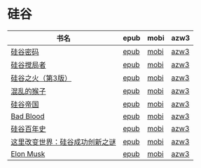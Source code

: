 # 硅谷

| 书名 | epub | mobi | azw3 |
| --- | --- | --- | --- |
| [硅谷密码](http://ct.dalanmei.com/f/31084289-596120352-3e8b3e) | [epub](http://ct.dalanmei.com/f/31084289-596120352-3e8b3e) | [mobi](http://ct.dalanmei.com/f/31084289-596120088-442c81) | [azw3](http://ct.dalanmei.com/f/31084289-596120268-d15a58) |
| [硅谷搅局者](http://ct.dalanmei.com/f/31084289-570235941-12d123) | [epub](http://ct.dalanmei.com/f/31084289-570235941-12d123) | [mobi](http://ct.dalanmei.com/f/31084289-569451897-686438) | [azw3](http://ct.dalanmei.com/f/31084289-571418617-74c262) |
| [硅谷之火（第3版）](http://ct.dalanmei.com/f/31084289-570236793-d8ebc4) | [epub](http://ct.dalanmei.com/f/31084289-570236793-d8ebc4) | [mobi](http://ct.dalanmei.com/f/31084289-569452022-f7ef8f) | [azw3](http://ct.dalanmei.com/f/31084289-571418918-afb4ca) |
| [混乱的猴子](http://ct.dalanmei.com/f/31084289-571814618-a20e62) | [epub](http://ct.dalanmei.com/f/31084289-571814618-a20e62) | [mobi](http://ct.dalanmei.com/f/31084289-571543998-10d15a) | [azw3](http://ct.dalanmei.com/f/31084289-572196748-d2a86a) |
| [硅谷帝国](http://ct.dalanmei.com/f/31084289-571884496-d4b028) | [epub](http://ct.dalanmei.com/f/31084289-571884496-d4b028) | [mobi](http://ct.dalanmei.com/f/31084289-571553471-4064be) | [azw3](http://ct.dalanmei.com/f/31084289-572202795-bf5d4e) |
| [Bad Blood](http://ct.dalanmei.com/f/31084289-571814896-42b4c3) | [epub](http://ct.dalanmei.com/f/31084289-571814896-42b4c3) | [mobi](http://ct.dalanmei.com/f/31084289-571544516-99a266) | [azw3](http://ct.dalanmei.com/f/31084289-572016467-8dc86f) |
| [硅谷百年史](http://ct.dalanmei.com/f/31084289-571912999-d006b3) | [epub](http://ct.dalanmei.com/f/31084289-571912999-d006b3) | [mobi](http://ct.dalanmei.com/f/31084289-571556210-7c3450) | [azw3](http://ct.dalanmei.com/f/31084289-572073249-068f5e) |
| [这里改变世界：硅谷成功创新之谜](None) | [epub](None) | [mobi](None) | [azw3](None) |
| [Elon Musk](http://ct.dalanmei.com/f/31084289-571783024-9ad813) | [epub](http://ct.dalanmei.com/f/31084289-571783024-9ad813) | [mobi](http://ct.dalanmei.com/f/31084289-571424808-8b052a) | [azw3](http://ct.dalanmei.com/f/31084289-571884061-6da303) |
